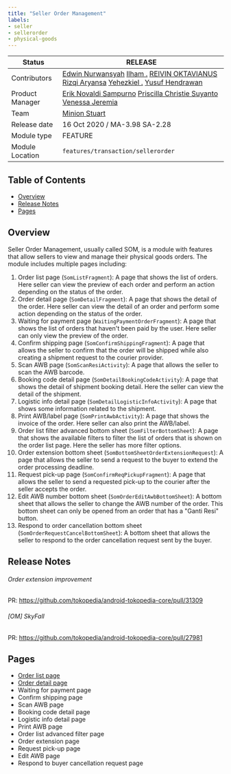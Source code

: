 ```yaml
---
title: "Seller Order Management"
labels:
- seller
- sellerorder
- physical-goods
---
```



| **Status** | <!--start status:GREEN-->RELEASE<!--end status-->  |
| --- | --- |
| Contributors | [Edwin Nurwansyah](https://tokopedia.atlassian.net/wiki/people/622e71a875f257006a98bab9?ref=confluence) [Ilham .](https://tokopedia.atlassian.net/wiki/people/5de4d2148743750d00b7cc12?ref=confluence) [REIVIN OKTAVIANUS](https://tokopedia.atlassian.net/wiki/people/5dae89dab86cd40c2da5ad2f?ref=confluence) [Rizqi Aryansa](https://tokopedia.atlassian.net/wiki/people/5e25ee87006fae0ca232e1ac?ref=confluence) [Yehezkiel .](https://tokopedia.atlassian.net/wiki/people/5c94aa7a7792242c8613ad14?ref=confluence) [Yusuf Hendrawan](https://tokopedia.atlassian.net/wiki/people/5df336f3f4ab290ecfc64169?ref=confluence)  |
| Product Manager | [Erik Novaldi Sampurno](https://tokopedia.atlassian.net/wiki/people/622e70525b6d710070a01bed?ref=confluence) [Priscilla Christie Suyanto](https://tokopedia.atlassian.net/wiki/people/60865011248ef6007359be97?ref=confluence) [Venessa Jeremia](https://tokopedia.atlassian.net/wiki/people/5ce4e9c983de300fe5d546d7?ref=confluence)  |
| Team | [Minion Stuart](https://tokopedia.atlassian.net/people/team/eeba862a-bd9d-472c-b901-415b15b1a37e?ref=directory&src=peopleMenu) |
| Release date | 16 Oct 2020 / <!--start status:GREY-->MA-3.98<!--end status--> <!--start status:GREY-->SA-2.28<!--end status-->  |
| Module type |  <!--start status:YELLOW-->FEATURE<!--end status--> |
| Module Location | `features/transaction/sellerorder` |

## Table of Contents

- [Overview](https://tokopedia.atlassian.net/wiki/spaces/PA/pages/2205232327/Seller+Order+Management#%5BhardBreak%5DOverview)
- [Release Notes](https://tokopedia.atlassian.net/wiki/spaces/PA/pages/2205232327/Seller+Order+Management#Release-Notes)
- [Pages](https://tokopedia.atlassian.net/wiki/spaces/PA/pages/2205232327/Seller+Order+Management#Pages)

## Overview

Seller Order Management, usually called SOM, is a module with features that allow sellers to view and manage their physical goods orders. The module includes multiple pages including:

1. Order list page (`SomListFragment`): A page that shows the list of orders. Here seller can view the preview of each order and perform an action depending on the status of the order.
2. Order detail page (`SomDetailFragment`): A page that shows the detail of the order. Here seller can view the detail of an order and perform some action depending on the status of the order.
3. Waiting for payment page (`WaitingPaymentOrderFragment`): A page that shows the list of orders that haven&#39;t been paid by the user. Here seller can only view the preview of the order.
4. Confirm shipping page (`SomConfirmShippingFragment`): A page that allows the seller to confirm that the order will be shipped while also creating a shipment request to the courier provider.
5. Scan AWB page (`SomScanResiActivity`): A page that allows the seller to scan the AWB barcode.
6. Booking code detail page (`SomDetailBookingCodeActivity`): A page that shows the detail of shipment booking detail. Here the seller can view the detail of the shipment.
7. Logistic info detail page (`SomDetailLogisticInfoActivity`): A page that shows some information related to the shipment.
8. Print AWB/label page (`SomPrintAwbActivity`): A page that shows the invoice of the order. Here seller can also print the AWB/label.
9. Order list filter advanced bottom sheet (`SomFilterBottomSheet`): A page that shows the available filters to filter the list of orders that is shown on the order list page. Here the seller has more filter options.
10. Order extension bottom sheet (`SomBottomSheetOrderExtensionRequest`): A page that allows the seller to send a request to the buyer to extend the order processing deadline.
11. Request pick-up page (`SomConfirmReqPickupFragment`): A page that allows the seller to send a requested pick-up to the courier after the seller accepts the order.
12. Edit AWB number bottom sheet (`SomOrderEditAwbBottomSheet`): A bottom sheet that allows the seller to change the AWB number of the order. This bottom sheet can only be opened from an order that has a &#34;Ganti Resi&#34; button.
13. Respond to order cancellation bottom sheet (`SomOrderRequestCancelBottomSheet`): A bottom sheet that allows the seller to respond to the order cancellation request sent by the buyer.

## Release Notes

<!--start expand:27 January 2023 (MA-3.207 &amp; SA-2.137)-->
###### Order extension improvement
PR: <https://github.com/tokopedia/android-tokopedia-core/pull/31309>
<!--end expand-->

<!--start expand:5 August 2022 (MA-3.187 &amp; SA-2.117)-->
###### [OM] SkyFall
PR: <https://github.com/tokopedia/android-tokopedia-core/pull/27981>
<!--end expand-->

## **Pages**

- [Order list page](/wiki/spaces/PA/pages/2205232373/Order+List)
- [Order detail page](/wiki/spaces/PA/pages/2222952085/Order+Detail)
- Waiting for payment page
- Confirm shipping page
- Scan AWB page
- Booking code detail page
- Logistic info detail page
- Print AWB page
- Order list advanced filter page
- Order extension page
- Request pick-up page
- Edit AWB page
- Respond to buyer cancellation request page